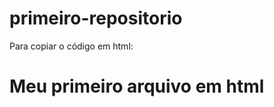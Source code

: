 # primeiro-repositorio

Para copiar o código em html:
<html>
  <h1>Meu primeiro arquivo em html</h1>
</html
